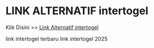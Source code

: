 # LINK ALTERNATIF intertogel

Klik Disini >> <a href="https://linksto.pages.dev/">Link Alternatif intertogel </a>

link intertogel terbaru
link intertogel 2025